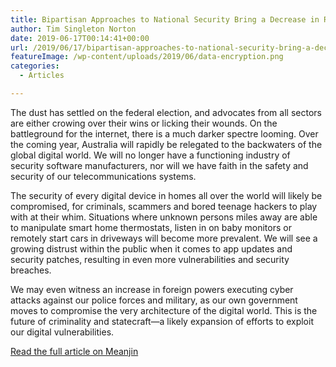 ```yaml
---
title: Bipartisan Approaches to National Security Bring a Decrease in Rights
author: Tim Singleton Norton
date: 2019-06-17T00:14:41+00:00
url: /2019/06/17/bipartisan-approaches-to-national-security-bring-a-decrease-in-rights/
featureImage: /wp-content/uploads/2019/06/data-encryption.png
categories:
  - Articles

---
```

The dust has settled on the federal election, and advocates from all sectors are either crowing over their wins or licking their wounds. On the battleground for the internet, there is a much darker spectre looming. Over the coming year, Australia will rapidly be relegated to the backwaters of the global digital world. We will no longer have a functioning industry of security software manufacturers, nor will we have faith in the safety and security of our telecommunications systems.

The security of every digital device in homes all over the world will likely be compromised, for criminals, scammers and bored teenage hackers to play with at their whim. Situations where unknown persons miles away are able to manipulate smart home thermostats, listen in on baby monitors or remotely start cars in driveways will become more prevalent. We will see a growing distrust within the public when it comes to app updates and security patches, resulting in even more vulnerabilities and security breaches.

We may even witness an increase in foreign powers executing cyber attacks against our police forces and military, as our own government moves to compromise the very architecture of the digital world. This is the future of criminality and statecraft—a likely expansion of efforts to exploit our digital vulnerabilities.

[Read the full article on Meanjin][1]

 [1]: https://meanjin.com.au/blog/bipartisan-approaches-to-national-security-bring-a-decrease-in-rights/